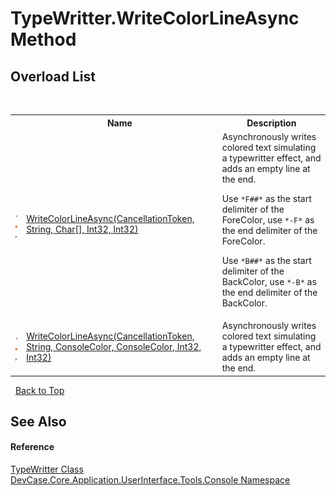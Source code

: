 # TypeWritter.WriteColorLineAsync Method 
 


## Overload List
&nbsp;<table><tr><th></th><th>Name</th><th>Description</th></tr><tr><td>![Public method](media/pubmethod.gif "Public method")![Static member](media/static.gif "Static member")![Code example](media/CodeExample.png "Code example")</td><td><a href="M_DevCase_Core_Application_UserInterface_Tools_Console_TypeWritter_WriteColorLineAsync">WriteColorLineAsync(CancellationToken, String, Char[], Int32, Int32)</a></td><td>
Asynchronously writes colored text simulating a typewritter effect, and adds an empty line at the end. 

 Use `*F##*` as the start delimiter of the ForeColor, use `*-F*` as the end delimiter of the ForeColor. 

 Use `*B##*` as the start delimiter of the BackColor, use `*-B*` as the end delimiter of the BackColor.</td></tr><tr><td>![Public method](media/pubmethod.gif "Public method")![Static member](media/static.gif "Static member")![Code example](media/CodeExample.png "Code example")</td><td><a href="M_DevCase_Core_Application_UserInterface_Tools_Console_TypeWritter_WriteColorLineAsync_1">WriteColorLineAsync(CancellationToken, String, ConsoleColor, ConsoleColor, Int32, Int32)</a></td><td>
Asynchronously writes colored text simulating a typewritter effect, and adds an empty line at the end.</td></tr></table>&nbsp;
<a href="#typewritter.writecolorlineasync-method">Back to Top</a>

## See Also


#### Reference
<a href="T_DevCase_Core_Application_UserInterface_Tools_Console_TypeWritter">TypeWritter Class</a><br /><a href="N_DevCase_Core_Application_UserInterface_Tools_Console">DevCase.Core.Application.UserInterface.Tools.Console Namespace</a><br />